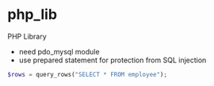 # php_lib
PHP Library

* need pdo_mysql module
* use prepared statement for protection from SQL injection

```PHP
$rows = query_rows("SELECT * FROM employee");
